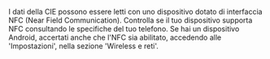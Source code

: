 I dati della CIE possono essere letti con uno dispositivo dotato di interfaccia NFC (Near Field Communication).
Controlla se il tuo dispositivo supporta NFC consultando le specifiche del tuo telefono.
Se hai un dispositivo Android, accertati anche che l'NFC sia abilitato, accedendo alle 'Impostazioni', nella sezione 'Wireless e reti'.